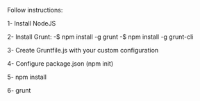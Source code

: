 Follow instructions:

1- Install NodeJS

2- Install Grunt:
	-$ npm install -g grunt
	-$ npm install -g grunt-cli
	
3- Create Gruntfile.js with your custom configuration

4- Configure package.json (npm init)

5- npm install

6- grunt 